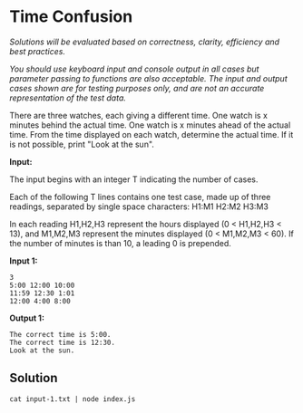 # Time Confusion

*Solutions will be evaluated based on correctness, clarity, efficiency and best practices.*

*You should use keyboard input and console output in all cases but parameter passing to functions are also acceptable. The input and output cases shown are for testing purposes only, and are not an accurate representation of the test data.*

There are three watches, each giving a different time. One watch is x minutes behind the actual time. One watch is x minutes ahead of the actual time. From the time displayed on each watch, determine the actual time. If it is not possible, print "Look at the sun".

**Input:**

The input begins with an integer T indicating the number of cases.

Each of the following T lines contains one test case, made up of three readings, separated by single space characters: H1:M1 H2:M2 H3:M3

In each reading H1,H2,H3 represent the hours displayed (0 < H1,H2,H3 < 13), and M1,M2,M3 represent the minutes displayed (0 < M1,M2,M3 < 60). If the number of minutes is than 10, a leading 0 is prepended.

**Input 1:**

```
3
5:00 12:00 10:00
11:59 12:30 1:01
12:00 4:00 8:00
```

**Output 1:**

```
The correct time is 5:00.
The correct time is 12:30.
Look at the sun.
```

## Solution

```
cat input-1.txt | node index.js
```
